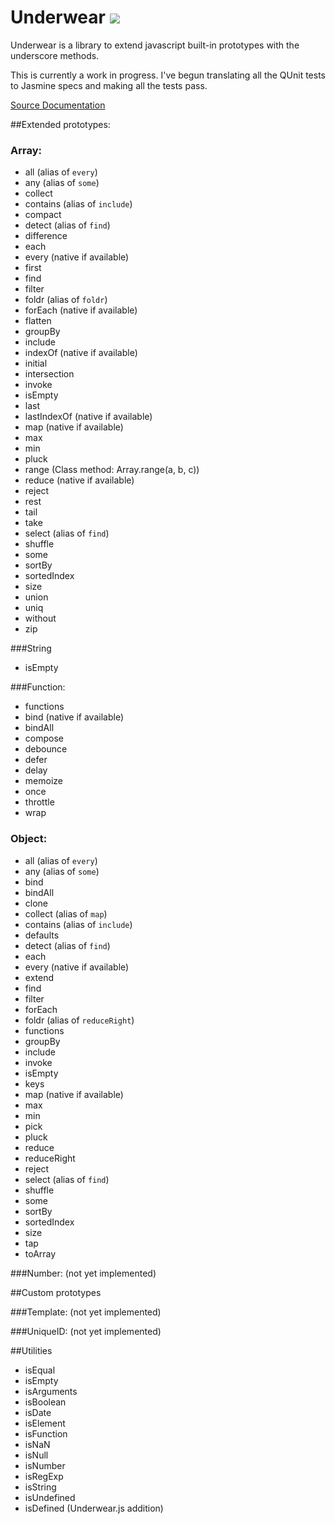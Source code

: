 Underwear [![](https://secure.travis-ci.org/daytonn/underwear.png?branch=master)](http://travis-ci.org/daytonn/underwear)
=========

Underwear is a library to extend javascript built-in prototypes with the
underscore methods.

This is currently a work in progress. I've begun translating all the
QUnit tests to Jasmine specs and making all the tests pass.

[Source Documentation](http://daytonn.github.com/underwear/docs/underwear.html)

##Extended prototypes:

### Array:
 - all (alias of `every`)
 - any (alias of `some`)
 - collect
 - contains (alias of `include`)
 - compact
 - detect (alias of `find`)
 - difference
 - each
 - every (native if available)
 - first
 - find
 - filter
 - foldr (alias of `foldr`)
 - forEach (native if available)
 - flatten
 - groupBy
 - include
 - indexOf (native if available)
 - initial
 - intersection
 - invoke
 - isEmpty
 - last
 - lastIndexOf (native if available)
 - map (native if available)
 - max
 - min
 - pluck
 - range (Class method: Array.range(a, b, c))
 - reduce (native if available)
 - reject
 - rest
 - tail
 - take
 - select (alias of `find`)
 - shuffle
 - some
 - sortBy
 - sortedIndex
 - size
 - union
 - uniq
 - without
 - zip


###String
 - isEmpty

###Function:
 - functions
 - bind (native if available)
 - bindAll
 - compose
 - debounce
 - defer
 - delay
 - memoize
 - once
 - throttle
 - wrap

### Object:
 - all (alias of `every`)
 - any (alias of `some`)
 - bind
 - bindAll
 - clone
 - collect (alias of `map`)
 - contains (alias of `include`)
 - defaults
 - detect (alias of `find`)
 - each
 - every (native if available)
 - extend
 - find
 - filter
 - forEach
 - foldr (alias of `reduceRight`)
 - functions
 - groupBy
 - include
 - invoke
 - isEmpty
 - keys
 - map (native if available)
 - max
 - min
 - pick
 - pluck
 - reduce
 - reduceRight
 - reject
 - select (alias of `find`)
 - shuffle
 - some
 - sortBy
 - sortedIndex
 - size
 - tap
 - toArray


###Number:
(not yet implemented)

##Custom prototypes

###Template:
(not yet implemented)

###UniqueID:
(not yet implemented)

##Utilities
 - isEqual
 - isEmpty
 - isArguments
 - isBoolean
 - isDate
 - isElement
 - isFunction
 - isNaN
 - isNull
 - isNumber
 - isRegExp
 - isString
 - isUndefined
 - isDefined (Underwear.js addition)